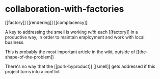 # collaboration-with-factories

[[factory]] [[rendering]] [[complacency]]

A key to addressing the smell is working *with* each [[factory]] in a productive way, in order to maintain employment and work with local business.

This is probably the most important article in the wiki, outside of [[the-shape-of-the-problem]]

There's no way that the [[pork-byproduct]] [[smell]] gets addressed if this project turns into a conflict